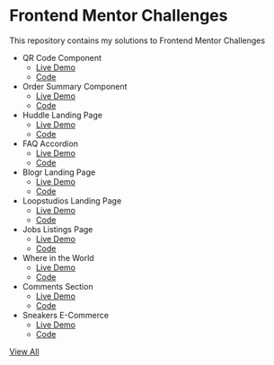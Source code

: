 # Frontend Mentor Challenges
This repository contains my solutions to Frontend Mentor Challenges

- QR Code Component
  - [Live Demo](https://simoneclr.github.io/Frontend-Mentor-Challenges/qr-code-component)
  - [Code](https://github.com/simoneclr/Frontend-Mentor-Challenges/tree/main/qr-code-component)
- Order Summary Component
  - [Live Demo](https://simoneclr.github.io/Frontend-Mentor-Challenges/order-summary-component)
  - [Code](https://github.com/simoneclr/Frontend-Mentor-Challenges/tree/main/order-summary-component)
- Huddle Landing Page
  - [Live Demo](https://simoneclr.github.io/Frontend-Mentor-Challenges/huddle-landing-page)
  - [Code](https://github.com/simoneclr/Frontend-Mentor-Challenges/tree/main/huddle-landing-page)
- FAQ Accordion
  - [Live Demo](https://simoneclr.github.io/Frontend-Mentor-Challenges/faq-accordion-card)
  - [Code](https://github.com/simoneclr/Frontend-Mentor-Challenges/tree/main/faq-accordion-card)
- Blogr Landing Page
  - [Live Demo](https://simoneclr.github.io/Frontend-Mentor-Challenges/blogr-landing-page)
  - [Code](https://github.com/simoneclr/Frontend-Mentor-Challenges/tree/main/blogr-landing-page)
- Loopstudios Landing Page
  - [Live Demo](https://simoneclr.github.io/Frontend-Mentor-Challenges/loopstudios-landing-page)
  - [Code](https://github.com/simoneclr/Frontend-Mentor-Challenges/tree/main/loopstudios-landing-page)
- Jobs Listings Page
  - [Live Demo](https://simoneclr.github.io/fm-jobs-listings/)
  - [Code](https://github.com/simoneclr/fm-jobs-listings)
- Where in the World
  - [Live Demo](https://simoneclr.github.io/fm-countries-api)
  - [Code](https://github.com/simoneclr/fm-countries-api)
- Comments Section
  - [Live Demo](https://simoneclr.github.io/fm-comments-section/)
  - [Code](https://github.com/simoneclr/fm-comments-section)
- Sneakers E-Commerce
  - [Live Demo](https://simoneclr.github.io/fm-e-commerce/)
  - [Code](https://github.com/simoneclr/fm-e-commerce)

[View All](https://simoneclr.github.io/Frontend-Mentor-Challenges/)
